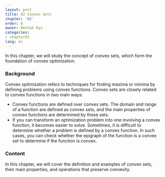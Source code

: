```yaml
---
layout: post
title: 02 Convex Sets
chapter: '02'
order: 0
owner: Wontak Ryu
categories:
- chapter02
lang: en
---
```


In this chapter, we will study the concept of convex sets, which form the foundation of convex optimization.

### Background
Convex optimization refers to techniques for finding maxima or minima by defining problems using convex functions.
Convex sets are closely related to convex functions in two main ways:

* Convex functions are defined over convex sets. The domain and range of a function are defined as convex sets, and the main properties of convex functions are determined by these sets.
* If you can transform an optimization problem into one involving a convex function, it becomes easier to solve. Sometimes, it is difficult to determine whether a problem is defined by a convex function. In such cases, you can check whether the epigraph of the function is a convex set to determine if the function is convex.

### Content
In this chapter, we will cover the definition and examples of convex sets, their main properties, and operations that preserve convexity.
